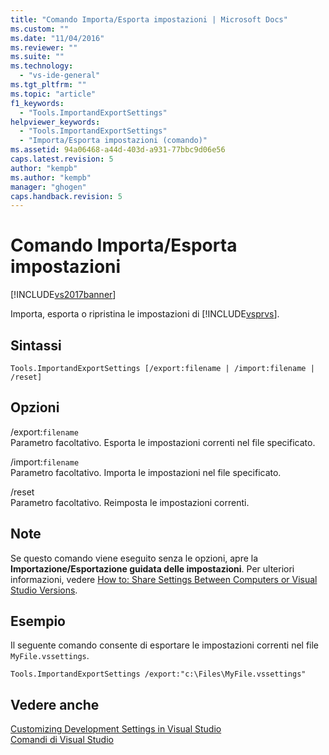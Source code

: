 ```yaml
---
title: "Comando Importa/Esporta impostazioni | Microsoft Docs"
ms.custom: ""
ms.date: "11/04/2016"
ms.reviewer: ""
ms.suite: ""
ms.technology: 
  - "vs-ide-general"
ms.tgt_pltfrm: ""
ms.topic: "article"
f1_keywords: 
  - "Tools.ImportandExportSettings"
helpviewer_keywords: 
  - "Tools.ImportandExportSettings"
  - "Importa/Esporta impostazioni (comando)"
ms.assetid: 94a06468-a44d-403d-a931-77bbc9d06e56
caps.latest.revision: 5
author: "kempb"
ms.author: "kempb"
manager: "ghogen"
caps.handback.revision: 5
---
```

# Comando Importa/Esporta impostazioni
[!INCLUDE[vs2017banner](../../code-quality/includes/vs2017banner.md)]

Importa, esporta o ripristina le impostazioni di [!INCLUDE[vsprvs](../../code-quality/includes/vsprvs_md.md)].  
  
## Sintassi  
  
```  
Tools.ImportandExportSettings [/export:filename | /import:filename | /reset]  
```  
  
## Opzioni  
 \/export:`filename`  
 Parametro facoltativo.  Esporta le impostazioni correnti nel file specificato.  
  
 \/import:`filename`  
 Parametro facoltativo.  Importa le impostazioni nel file specificato.  
  
 \/reset  
 Parametro facoltativo.  Reimposta le impostazioni correnti.  
  
## Note  
 Se questo comando viene eseguito senza le opzioni, apre la **Importazione\/Esportazione guidata delle impostazioni**.  Per ulteriori informazioni, vedere [How to: Share Settings Between Computers or Visual Studio Versions](http://msdn.microsoft.com/it-it/1131fb10-35c1-42da-9cd8-91aa3235b882).  
  
## Esempio  
 Il seguente comando consente di esportare le impostazioni correnti nel file `MyFile.vssettings`.  
  
```  
Tools.ImportandExportSettings /export:"c:\Files\MyFile.vssettings"  
```  
  
## Vedere anche  
 [Customizing Development Settings in Visual Studio](http://msdn.microsoft.com/it-it/22c4debb-4e31-47a8-8f19-16f328d7dcd3)   
 [Comandi di Visual Studio](../../ide/reference/visual-studio-commands.md)
